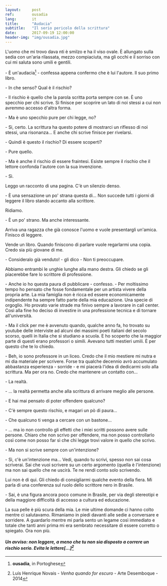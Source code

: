 ```yaml
---
layout:     post
ref:		ousadia
lang: 		it
title:      "Audacia"
subtitle:   "Il serio pericolo della scrittura"
date:       2017-09-19 12:00:00
header-img: "img/ousadia.jpg"
---
```


L'uomo che mi trovo dava nti è smilzo e ha il viso ovale. È allungato sulla sedia con un'aria rilassata, mezzo compiaciuta, ma gli occhi e il sorriso con cui mi saluta sono umili e gentili.

\- È un'audacia[^ousadia] - confessa appena confermo che è lui l'autore. Il suo primo libro.

\- In che senso? Qual è il rischio?

\- Il rischio è quello che la parola scritta porta sempre con se. È uno specchio per chi scrive. Si finisce per scoprire un lato di noi stessi a cui non avremmo accesso d'altra forma.

\- Ma è uno specchio pure per chi legge, no?

\- Si, certo. La scrittura ha questo potere di mostrarci un riflesso di noi stessi, una risonanza... E anche chi scrive finisce per rivelarsi.

\- Quindi è questo il rischio? Di essere scoperti?

\- Pure quello.

\- Ma è anche il rischio di essere fraintesi. Esiste sempre il rischio che il lettore confonda l'autore con la sua invenzione.

\- Sì.

Leggo un racconto di una pagina. C'è un silenzio denso. 

\- È una sensazione un po' strana questa di... Non succede tutti i giorni di leggere il libro stando accanto alla scrittore.

Ridiamo.

\- È un po' strano. Ma anche interessante.

Arriva una ragazza che già conosce l'uomo e vuole presentargli un'amica. Finisco di leggere. 

Vende un libro. Quando finiscono di parlare vuole regarlarmi una copia. Credo sia più giovane di me.

\- Consideralo già venduto! - gli dico - Non ti preoccupare.

Abbiamo entrambi le unghie lunghe alla mano destra. Gli chiedo se gli piacerebbe fare lo scrittore di professione. 

\- Anche io ho questa paura di pubblicare - confesso. - Per moltissimo tempo ho pensato che fosse fondamentale per un artista vivere della propria arte. La mia famiglia non è ricca ed essere economicamente indipendente ha sempre fatto parte della mia educazione. Una specie di orgoglio. Ho provato varie strade ma finivo sempre a lavorare in call center. Così alla fine ho deciso di investire in una professione tecnica e di tornare all'università.

\- Ma il click per me è avvenuto quando, qualche anno fa, ho trovato su youtube delle interviste ad alcuni dei massimi poeti italiani del secolo scorso, quelli in Italia che si studiano a scuola. E ho scoperto che la maggior parte di questi erano professori o simili. Avevano tutti mestieri umili. È per questo che te lo chiedo.

\- Beh, io sono professore in un liceo. Credo che il mio mestiere mi nutra e mi dia materiale per scrivere. Forse tra qualche decennio avrò accumulato abbastanza esperienza - sorride - e mi piacerà l'idea di dedicarmi solo alla scrittura. Ma per ora no. Credo che mantenere un contatto con...

\- La realtà.

\- ... la realtà permetta anche alla scrittura di arrivare meglio alle persone.

\- E hai mai pensato di poter offendere qualcuno?

\- C'è sempre questo rischio, e magari un pò di paura...

\- Che qualcuno ti venga a cercare con un bastone...

\- ... ma io non controllo gli effetti che i miei scritti possono avere sulle persone. Chiaro che non scrivo per offendere, ma non posso controllarlo così come non posso far sì che chi legge trovi valore in quello che scrivo.

\- Ma non si scrive sempre con un'intenzione?

\- Sì, c'è un'intenzione ma... Vedi, quando tu scrivi, spesso non sai cosa scriverai. Sai che vuoi scrivere su un certo argomento (quella è l'intenzione) ma non sai quello che ne uscirà. Te ne rendi conto solo scrivendo.

Lui non è di qui. Gli chiedo di consigliarmi qualche evento della fiera. Mi parla di una conferenza sul ruolo dello scrittore nero in Brasile.

\- Sai, è una figura ancora poco comune in Brasile, per via degli stereotipi e della maggiore difficoltà di accesso a cultura ed educazione.

La sua pelle è più scura della mia. Le mie ultime domande ci hanno colto mentre ci salutavamo. Rimaniamo in piedi davanti alle sedie a conversare e sorridere. A guardarlo mentre mi parla sento un legame così immediato e totale che tanti anni prima mi era sembrato necessitare di essere corretto o spiegato. Ora non più.

#### *Un avviso: non leggere, a meno che tu non sia disposto a correre un rischio serio. Evita le lettere[...][^quotation]*

[^ousadia]: **ousadia**, in Portoghese

[^quotation]: Luís Henrique Novais - *Venha quando for escuro* - Arte Desemboque - 2014
